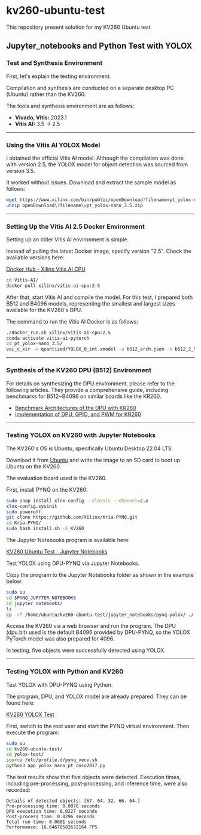 # kv260-ubuntu-test
This repository present solution for my KV260 Ubuntu test

## Jupyter_notebooks and Python Test with YOLOX

### Test and Synthesis Environment

First, let's explain the testing environment.

Compilation and synthesis are conducted on a separate desktop PC (Ubuntu) rather than the KV260.

The tools and synthesis environment are as follows:

- **Vivado, Vitis:** 2023.1
- **Vitis AI:** 3.5 → 2.5


---

### Using the Vitis AI YOLOX Model

I obtained the official Vitis AI model. Although the compilation was done with version 2.5, the YOLOX model for object detection was sourced from version 3.5.

It worked without issues. Download and extract the sample model as follows:

```bash
wget https://www.xilinx.com/bin/public/openDownload?filename=pt_yolox-nano_3.5.zip
unzip openDownload\?filename\=pt_yolox-nano_3.5.zip
```

---

### Setting Up the Vitis AI 2.5 Docker Environment

Setting up an older Vitis AI environment is simple.

Instead of pulling the latest Docker image, specify version "2.5". Check the available versions here:

[Docker Hub - Xilinx Vitis AI CPU](https://hub.docker.com/r/xilinx/vitis-ai-cpu/tags)

```bash
cd Vitis-AI/
docker pull xilinx/vitis-ai-cpu:2.5
```

After that, start Vitis AI and compile the model. For this test, I prepared both B512 and B4096 models, representing the smallest and largest sizes available for the KV260's DPU.

The command to run the Vitis AI Docker is as follows:

```bash
./docker_run.sh xilinx/vitis-ai-cpu:2.5
conda activate vitis-ai-pytorch
cd pt_yolox-nano_3.5/
vai_c_xir -x quantized/YOLOX_0_int.xmodel -a b512_arch.json -n b512_2_5_yolox_nano_pt -o ./b512_2_5_yolox_nano_pt
```

---

### Synthesis of the KV260 DPU (B512) Environment

For details on synthesizing the DPU environment, please refer to the following articles. They provide a comprehensive guide, including benchmarks for B512~B4096 on similar boards like the KR260.

- [Benchmark Architectures of the DPU with KR260](https://www.hackster.io/iotengineer22/benchmark-architectures-of-the-dpu-with-kr260-699f19)
- [Implementation of DPU, GPIO, and PWM for KR260](https://www.hackster.io/iotengineer22/implementation-dpu-gpio-and-pwm-for-kr260-f7637b)

---

### Testing YOLOX on KV260 with Jupyter Notebooks

The KV260's OS is Ubuntu, specifically Ubuntu Desktop 22.04 LTS.

Download it from [Ubuntu](https://ubuntu.com/download/amd) and write the image to an SD card to boot up Ubuntu on the KV260.

The evaluation board used is the KV260.

First, install PYNQ on the KV260:

```bash
sudo snap install xlnx-config --classic --channel=2.x
xlnx-config.sysinit
sudo poweroff
git clone https://github.com/Xilinx/Kria-PYNQ.git
cd Kria-PYNQ/
sudo bash install.sh -b KV260
```

The Jupyter Notebooks program is available here:

[KV260 Ubuntu Test - Jupyter Notebooks](https://github.com/iotengineer22/kv260-ubuntu-test/blob/main/jupyter_notebooks/pynq-yolox/dpu_yolox-nano_pt_coco2017.ipynb)

Test YOLOX using DPU-PYNQ via Jupyter Notebooks.

Copy the program to the Jupyter Notebooks folder as shown in the example below:

```bash
sudo su
cd $PYNQ_JUPYTER_NOTEBOOKS
cd jupyter_notebooks/
ls
cp -rf /home/ubuntu/kv260-ubuntu-test/jupyter_notebooks/pynq-yolox/ ./
```

Access the KV260 via a web browser and run the program. The DPU (dpu.bit) used is the default B4096 provided by DPU-PYNQ, so the YOLOX PyTorch model was also prepared for 4096.

In testing, five objects were successfully detected using YOLOX.

---

### Testing YOLOX with Python and KV260

Test YOLOX with DPU-PYNQ using Python.

The program, DPU, and YOLOX model are already prepared. They can be found here:

[KV260 YOLOX Test](https://github.com/iotengineer22/kv260-ubuntu-test/tree/main/yolox-test)

First, switch to the root user and start the PYNQ virtual environment. Then execute the program:

```bash
sudo su
cd kv260-ubuntu-test/
cd yolox-test/
source /etc/profile.d/pynq_venv.sh
python3 app_yolox_nano_pt_coco2017.py
```

The test results show that five objects were detected. Execution times, including pre-processing, post-processing, and inference time, were also recorded:

```
Details of detected objects: [67. 64. 32. 66. 64.]
Pre-processing time: 0.0078 seconds
DPU execution time: 0.0227 seconds
Post-process time: 0.0296 seconds
Total run time: 0.0601 seconds
Performance: 16.64670582632164 FPS
```
